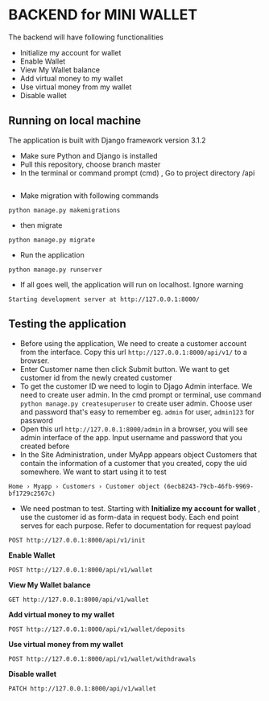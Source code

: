 # BACKEND for MINI WALLET
The backend will have following functionalities

- Initialize my account for wallet
- Enable Wallet
- View My Wallet balance
- Add virtual money to my wallet
- Use virtual money from my wallet
- Disable wallet

## Running on local machine
The application is built with Django framework version 3.1.2
* Make sure Python and Django is installed
* Pull this repository, choose branch master
* In the terminal or command prompt (cmd) , Go to project directory /api 
```cd api
```
* Make migration with following commands
```
python manage.py makemigrations
```
* then migrate
```
python manage.py migrate
```
* Run the application
```
python manage.py runserver
```
* If all goes well, the application will run on localhost. Ignore warning
```
Starting development server at http://127.0.0.1:8000/
```


## Testing the application
* Before using the application, We need to create a customer account from the interface. Copy this url `http://127.0.0.1:8000/api/v1/` to a browser. 
* Enter Customer name then click Submit button. We want to get customer id from the newly created customer
* To get the customer ID we need to login to Djago Admin interface. We need to create user admin. In the cmd prompt or terminal, use command `python manage.py createsuperuser` to create user admin. Choose user and password that's easy to remember eg. `admin` for user, `admin123` for password
* Open this url `http://127.0.0.1:8000/admin` in a browser, you will see admin interface of the app. Input username and password that you created before
* In the Site Administration, under MyApp appears object Customers that contain the information of a customer that you created, copy the uid somewhere. We want to start using it to test
```
Home › Myapp › Customers › Customer object (6ecb8243-79cb-46fb-9969-bf1729c2567c)
```
* We need postman to test. Starting with  **Initialize my account for wallet** , use the customer id as form-data in request body. Each end point serves for each purpose. Refer to documentation for request payload
```
POST http://127.0.0.1:8000/api/v1/init
```
**Enable Wallet**
```
POST http://127.0.0.1:8000/api/v1/wallet
```

**View My Wallet balance**
```
GET http://127.0.0.1:8000/api/v1/wallet
```

**Add virtual money to my wallet**
```
POST http://127.0.0.1:8000/api/v1/wallet/deposits
```

**Use virtual money from my wallet**
```
POST http://127.0.0.1:8000/api/v1/wallet/withdrawals
```

**Disable wallet**
```
PATCH http://127.0.0.1:8000/api/v1/wallet
```
